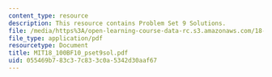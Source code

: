 ```yaml
---
content_type: resource
description: This resource contains Problem Set 9 Solutions.
file: /media/https%3A/open-learning-course-data-rc.s3.amazonaws.com/18-100b-analysis-i-fall-2010/055469b783c37c833c0a5342d30aaf67_MIT18_100BF10_pset9sol.pdf
file_type: application/pdf
resourcetype: Document
title: MIT18_100BF10_pset9sol.pdf
uid: 055469b7-83c3-7c83-3c0a-5342d30aaf67
---
```

